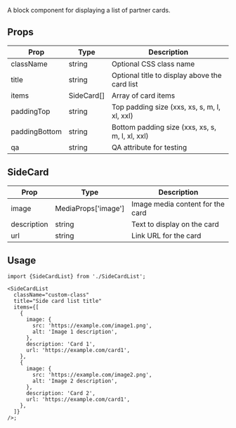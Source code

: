 A block component for displaying a list of partner cards.

## Props

| Prop          | Type       | Description                                     |
| ------------- | ---------- | ----------------------------------------------- |
| className     | string     | Optional CSS class name                         |
| title         | string     | Optional title to display above the card list   |
| items         | SideCard[] | Array of card items                             |
| paddingTop    | string     | Top padding size (xxs, xs, s, m, l, xl, xxl)    |
| paddingBottom | string     | Bottom padding size (xxs, xs, s, m, l, xl, xxl) |
| qa            | string     | QA attribute for testing                        |

## SideCard

| Prop        | Type                | Description                      |
| ----------- | ------------------- | -------------------------------- |
| image       | MediaProps['image'] | Image media content for the card |
| description | string              | Text to display on the card      |
| url         | string              | Link URL for the card            |

## Usage

```tsx
import {SideCardList} from './SideCardList';

<SideCardList
  className="custom-class"
  title="Side card list title"
  items={[
    {
      image: {
        src: 'https://example.com/image1.png',
        alt: 'Image 1 description',
      },
      description: 'Card 1',
      url: 'https://example.com/card1',
    },
    {
      image: {
        src: 'https://example.com/image2.png',
        alt: 'Image 2 description',
      },
      description: 'Card 2',
      url: 'https://example.com/card1',
    },
  ]}
/>;
```
